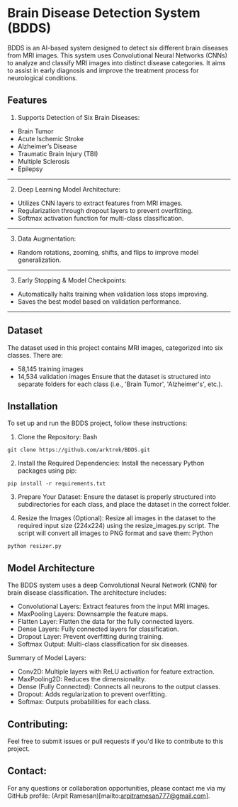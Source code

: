 # Brain Disease Detection System (BDDS)
BDDS is an AI-based system designed to detect six different brain diseases from MRI images. This system uses Convolutional Neural Networks (CNNs) to analyze and classify MRI images into distinct disease categories. It aims to assist in early diagnosis and improve the treatment process for neurological conditions.

## Features
1. Supports Detection of Six Brain Diseases:
- Brain Tumor
- Acute Ischemic Stroke
- Alzheimer’s Disease
- Traumatic Brain Injury (TBI)
- Multiple Sclerosis
- Epilepsy

---
  
2. Deep Learning Model Architecture:
- Utilizes CNN layers to extract features from MRI images.
- Regularization through dropout layers to prevent overfitting.
- Softmax activation function for multi-class classification.

---

3. Data Augmentation:
- Random rotations, zooming, shifts, and flips to improve model generalization.
 
---

3. Early Stopping & Model Checkpoints:
- Automatically halts training when validation loss stops improving.
- Saves the best model based on validation performance.

--- 

## Dataset
The dataset used in this project contains MRI images, categorized into six classes. There are:

- 58,145 training images
- 14,534 validation images
Ensure that the dataset is structured into separate folders for each class (i.e., 'Brain Tumor', 'Alzheimer's', etc.).

## Installation
To set up and run the BDDS project, follow these instructions:

1. Clone the Repository:
  Bash
``` 
git clone https://github.com/arktrek/BDDS.git
```

2. Install the Required Dependencies:
Install the necessary Python packages using pip:
```
pip install -r requirements.txt
```

3. Prepare Your Dataset:
Ensure the dataset is properly structured into subdirectories for each class, and place the dataset in the correct folder.

4. Resize the Images (Optional):
Resize all images in the dataset to the required input size (224x224) using the resize_images.py script. The script will convert all images to PNG format and save them:
Python
```
python resizer.py

```

## Model Architecture
The BDDS system uses a deep Convolutional Neural Network (CNN) for brain disease classification. The architecture includes:

- Convolutional Layers: Extract features from the input MRI images.
- MaxPooling Layers: Downsample the feature maps.
- Flatten Layer: Flatten the data for the fully connected layers.
- Dense Layers: Fully connected layers for classification.
- Dropout Layer: Prevent overfitting during training.
- Softmax Output: Multi-class classification for six diseases.

Summary of Model Layers:
- Conv2D: Multiple layers with ReLU activation for feature extraction.
- MaxPooling2D: Reduces the dimensionality.
- Dense (Fully Connected): Connects all neurons to the output classes.
- Dropout: Adds regularization to prevent overfitting.
- Softmax: Outputs probabilities for each class.

## Contributing:
Feel free to submit issues or pull requests if you'd like to contribute to this project.

## Contact: 
For any questions or collaboration opportunities, please contact me via my GitHub profile: (Arpit Ramesan)[mailto:arpitramesan777@gmail.com].

